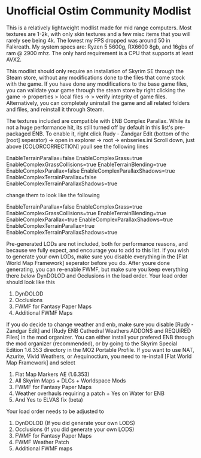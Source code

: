 # Unofficial Ostim Community Modlist

This is a relatively lightweight modlist made for mid range computers. Most textures are 1-2k, with only skin textures and a few misc items that you will rarely see being 4k. The lowest my FPS dropped was around 50 in Falkreath. My system specs are: Ryzen 5 5600g, RX6600 8gb, and 16gbs of ram @ 2900 mhz. The only hard requirement is a CPU that supports at least AVX2.

This modlist should only require an installation of Skyrim SE through the Steam store, without any modifications done to the files that come stock with the game. If you have done any modifications to the base game files, you can validate your game through the steam store by right clicking the game -> properties > local files -> > verify integrity of game files. Alternatively, you can completely uninstall the game and all related folders and files, and reinstall it through Steam. 

The textures included are compatible with ENB Complex Parallax. While its not a huge performance hit, its still turned off by default in this list's pre-packaged ENB. To enable it, right click Rudy - Zandgar Edit (bottom of the [root] seperator) -> open in explorer -> root -> enbseries.ini
Scroll down, just above [COLORCORRECTION] youll see the following lines

  EnableTerrainParallax=false
  EnableComplexGrass=true
  EnableComplexGrassCollisions=true
  EnableTerrainBlending=true
  EnableComplexParallax=false
  EnableComplexParallaxShadows=true
  EnableComplexTerrainParallax=false
  EnableComplexTerrainParallaxShadows=true

change them to look like the following

  EnableTerrainParallax=false
  EnableComplexGrass=true
  EnableComplexGrassCollisions=true
  EnableTerrainBlending=true
  EnableComplexParallax=true
  EnableComplexParallaxShadows=true
  EnableComplexTerrainParallax=true
  EnableComplexTerrainParallaxShadows=true

Pre-generated LODs are not included, both for performance reasons, and because we fully expect, and encourage you to add to this list. If you wish to generate your own LODs, make sure you disable everything in the [Flat World Map Framework] seperator before you do. After youre done generating, you can re-enable FWMF, but make sure you keep everything there *below* DynDOLOD and Occlusions in the load order. Your load order should look like this

1. DynDOLOD
2. Occlusions
3. FWMF for Fantasy Paper Maps
4. Additional FWMF Maps

If you do decide to change weather and enb, make sure you disable [Rudy - Zandgar Edit] and [Rudy ENB Cathedral Weathers ADDONS and REQUiRED Files] in the mod organizer. You can either install your prefered ENB through the mod organizer (recommended), or by going to the Skyrim Special Edition 1.6.353 directory in the MO2 Portable Profile. If you want to use NAT, Azurite, Vivid Weathers, or Aequinoctium, you need to re-install [Flat World Map Framework] and select
1. Flat Map Markers AE (1.6.353)
2. All Skyrim Maps + DLCs + Worldspace Mods
3. FWMF for Fantasy Paper Maps
4. Weather overhauls requiring a patch + Yes on Water for ENB
5. And Yes to ELVAS fix (beta)

Your load order needs to be adjusted to 

1. DynDOLOD (If you did generate your own LODS)
2. Occlusions (If you did generate your own LODS)
3. FWMF for Fantasy Paper Maps
4. FWMF Weather Patch
5. Additional FWMF maps
